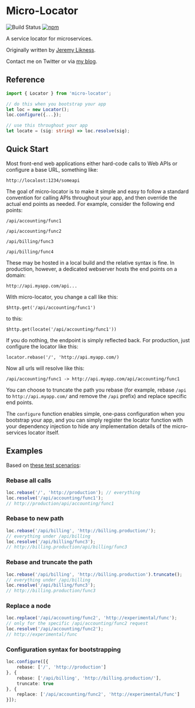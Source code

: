 # Micro-Locator 

![Build Status](https://api.travis-ci.org/JeremyLikness/micro-locator.svg?branch=master) [![npm](https://img.shields.io/npm/dt/micro-locator.svg)](https://www.npmjs.com/package/micro-locator)

A service locator for microservices. 

Originally written by [Jeremy Likness](https://twitter.com/jeremylikness).

Contact me on Twitter or via [my blog](https://csharperimage.jeremylikness.com).

## Reference 

```TypeScript 
import { Locator } from 'micro-locator';

// do this when you bootstrap your app 
let loc = new Locator(); 
loc.configure({...});

// use this throughout your app
let locate = (sig: string) => loc.resolve(sig);
```

## Quick Start 

Most front-end web applications either hard-code calls to Web APIs or configure a base URL, something like: 

`http://localost:1234/someapi` 

The goal of micro-locator is to make it simple and easy to follow a standard convention for calling APIs throughout your app, and then override the actual end points as needed. For example, consider the following end points: 

`/api/accounting/func1`

`/api/accounting/func2`

`/api/billing/func3`

`/api/billing/func4` 

These may be hosted in a local build and the relative syntax is fine. In production, however, a dedicated webserver hosts the end points on a domain:

`http://api.myapp.com/api...` 

With micro-locator, you change a call like this: 

`$http.get('/api/accounting/func1')`

to this: 

`$http.get(locate('/api/accounting/func1'))` 

If you do nothing, the endpoint is simply reflected back. For production, just configure the locator like this: 

`locator.rebase('/', 'http://api.myapp.com/)` 

Now all urls will resolve like this: 

`/api/accounting/func1 -> http://api.myapp.com/api/accounting/func1` 

You can choose to truncate the path you rebase (for example, rebase `/api` to `http://api.myapp.com/` and remove the `/api` prefix) and replace specific end points. 

The `configure` function enables simple, one-pass configuration when you bootstrap your app, and you can simply register the locator function with your dependency injection to hide any implementation details of the micro-services locator itself. 

## Examples 

Based on [these test scenarios](https://github.com/JeremyLikness/micro-locator/blob/master/test/microLocator.scenarios.spec.ts):

### Rebase all calls 

```TypeScript
loc.rebase('/', 'http://production'); // everything
loc.resolve('/api/accounting/func1'); 
// http://production/api/accounting/func1
```

### Rebase to new path 

```TypeScript
loc.rebase('/api/billing', 'http://billing.production/');
// everything under /api/billing 
loc.resolve('/api/billing/func3');
// http://billing.production/api/billing/func3
```

### Rebase and truncate the path 

```TypeScript 
loc.rebase('/api/billing', 'http://billing.production').truncate();
// everything under /api/billing 
loc.resolve('/api/billing/func3');
// http://billing.production/func3 
```

### Replace a node 

```TypeScript 
loc.replace('/api/accounting/func2', 'http://experimental/func');
// only for the specific /api/accounting/func2 request
loc.resolve('/api/accounting/func2');
// http://experimental/func 
```

### Configuration syntax for bootstrapping 

```TypeScript 
loc.configure([{
    rebase: ['/', 'http://production']
}, {
    rebase: ['/api/billing', 'http://billing.production/'],
    truncate: true
}, {
    replace: ['/api/accounting/func2', 'http://experimental/func']
}]);
```
